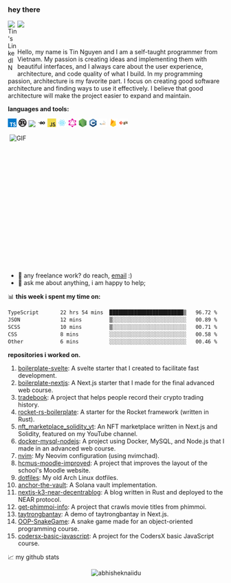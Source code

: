 ### hey there 
<a href="https://www.linkedin.com/in/trungtin2001/">
  <img align="left" alt="Tin's LinkedIN" width="22px" src="https://raw.githubusercontent.com/peterthehan/peterthehan/master/assets/linkedin.svg" />
</a>

![](https://visitor-badge.glitch.me/badge?page_id=tinwritescode.tinwritescode)

<br />

Hello, my name is Tin Nguyen and I am a self-taught programmer from Vietnam. My passion is creating ideas and implementing them with beautiful interfaces, and I always care about the user experience, architecture, and code quality of what I build. In my programming passion, architecture is my favorite part. I focus on creating good software architecture and finding ways to use it effectively. I believe that good architecture will make the project easier to expand and maintain.

**languages and tools:**  

<code><img height="20" src="https://raw.githubusercontent.com/github/explore/80688e429a7d4ef2fca1e82350fe8e3517d3494d/topics/typescript/typescript.png"></code>
<code><img height="20" src="https://raw.githubusercontent.com/github/explore/80688e429a7d4ef2fca1e82350fe8e3517d3494d/topics/rust/rust.png"></code>
<code><img height="20" src="https://uxwing.com/wp-content/themes/uxwing/download/brands-and-social-media/svelte-icon.png"></code>
<code><img height="20" src="https://raw.githubusercontent.com/github/explore/80688e429a7d4ef2fca1e82350fe8e3517d3494d/topics/go/go.png"></code>
<code><img height="20" src="https://raw.githubusercontent.com/github/explore/80688e429a7d4ef2fca1e82350fe8e3517d3494d/topics/javascript/javascript.png"></code>
<code><img height="20" src="https://raw.githubusercontent.com/github/explore/80688e429a7d4ef2fca1e82350fe8e3517d3494d/topics/react/react.png"></code>
<code><img height="20" src="https://raw.githubusercontent.com/github/explore/5c058a388828bb5fde0bcafd4bc867b5bb3f26f3/topics/graphql/graphql.png"></code>
<code><img height="20" src="https://raw.githubusercontent.com/github/explore/80688e429a7d4ef2fca1e82350fe8e3517d3494d/topics/nodejs/nodejs.png"></code>
<code><img height="20" src="https://raw.githubusercontent.com/github/explore/80688e429a7d4ef2fca1e82350fe8e3517d3494d/topics/cpp/cpp.png"></code>
<code><img height="20" src="https://raw.githubusercontent.com/github/explore/80688e429a7d4ef2fca1e82350fe8e3517d3494d/topics/mysql/mysql.png"></code>
<code><img height="20" src="https://raw.githubusercontent.com/github/explore/80688e429a7d4ef2fca1e82350fe8e3517d3494d/topics/firebase/firebase.png"></code>
<code><img height="20" src="https://raw.githubusercontent.com/github/explore/80688e429a7d4ef2fca1e82350fe8e3517d3494d/topics/git/git.png"></code>

  <img align="right" alt="GIF" src="https://github.com/abhisheknaiidu/tinwritescode/blob/master/code.gif?raw=true" width="500" height="320" />
  
- 💼 any freelance work? do reach, [email](mailto:hopthucuatin@gmail.com) :)
- 💬 ask me about anything, i am happy to help;

📊 **this week i spent my time on:**
<!--START_SECTION:waka-->

```txt
TypeScript       22 hrs 54 mins  ████████████████████████▒   96.72 %
JSON             12 mins         ▒░░░░░░░░░░░░░░░░░░░░░░░░   00.89 %
SCSS             10 mins         ▒░░░░░░░░░░░░░░░░░░░░░░░░   00.71 %
CSS              8 mins          ░░░░░░░░░░░░░░░░░░░░░░░░░   00.58 %
Other            6 mins          ░░░░░░░░░░░░░░░░░░░░░░░░░   00.46 %
```

<!--END_SECTION:waka-->

**repositories i worked on.**

1. [boilerplate-svelte](https://github.com/tinwritescode/boilerplate-svelte): A svelte starter that I created to facilitate fast development.
2. [boilerplate-nextjs](https://github.com/tinwritescode/boilerplate-nextjs): A Next.js starter that I made for the final advanced web course.
3. [tradebook](https://github.com/tinwritescode/tradebook): A project that helps people record their crypto trading history.
4. [rocket-rs-boilerplate](https://github.com/tinwritescode/rocket-rs-boilerplate): A starter for the Rocket framework (written in Rust).
5. [nft_marketplace_solidity_yt](https://github.com/tinwritescode/nft_marketplace_solidity_yt): An NFT marketplace written in Next.js and Solidity, featured on my YouTube channel.
6. [docker-mysql-nodejs](https://github.com/tinwritescode/docker-mysql-nodejs): A project using Docker, MySQL, and Node.js that I made in an advanced web course.
7. [nvim](https://github.com/tinwritescode/nvim): My Neovim configuration (using nvimchad).
8. [hcmus-moodle-improved](https://github.com/tinwritescode/hcmus-moodle-improved): A project that improves the layout of the school's Moodle website.
9. [dotfiles](https://github.com/tinwritescode/dotfiles): My old Arch Linux dotfiles.
10. [anchor-the-vault](https://github.com/tinwritescode/anchor-the-vault): A Solana vault implementation.
11. [nextjs-k3-near-decentrablog](https://github.com/tinwritescode/nextjs-k3-near-decentrablog): A blog written in Rust and deployed to the NEAR protocol.
12. [get-phimmoi-info](https://github.com/tinwritescode/get-phimmoi-info): A project that crawls movie titles from phimmoi.
13. [taytrongbantay](https://github.com/tinwritescode/taytrongbantay): A demo of taytrongbantay in Next.js.
14. [OOP-SnakeGame](https://github.com/tinwritescode/OOP-SnakeGame): A snake game made for an object-oriented programming course.
15. [codersx-basic-javascript](https://github.com/tinwritescode/codersx-basic-javascript): A project for the CodersX basic JavaScript course.


📈 my github stats

<p align="center"> <img src="https://github-readme-stats.vercel.app/api?username=tinwritescode&show_icons=true&theme=gotham" alt="abhisheknaiidu" />




